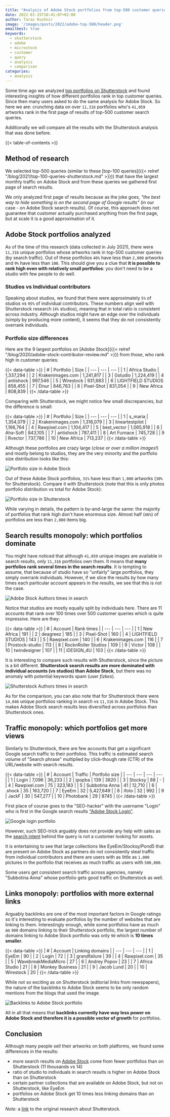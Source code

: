 ```yaml
---
title: "Analysis of Adobe Stock portfolios from top-500 customer queries"
date: 2022-01-25T10:41:07+02:00
author: Taras Kushnir
image: '/images/posts/2022/adobe-top-500/header.png'
emailbest: true
keywords:
  - shutterstock
  - adobe
  - microstock
  - customer
  - query
  - analysis
  - comparison
categories:
  - analysis
---
```


Some time ago we analyzed [top portfolios on Shutterstock](https://petapixel.com/2021/07/23/how-to-rank-on-the-first-page-of-top-queries-on-stock-photo-sites/) and found interesting insights of how different portfolios rank in top customer queries. Since then many users asked to do the same analysis for Adobe Stock. So here we are: crunching data on over `11,316` portfolios who's `41,059` artworks rank in the first page of results of top-500 customer search queries.

Additionally we will compare all the results with the Shutterstock analysis that was done before.

{{< table-of-contents >}}

## Method of research

We selected top-500 queries (similar to these [top-100 queries]({{< relref "/blog/2021/top-100-queries-shutterstock.md" >}})) that have the largest monthly traffic on Adobe Stock and from these queries we gathered first page of search results. 

We only analyzed first page of results because as the joke goes, _"the best way to hide something is on the second page of Google results"_ (in our case - on Adobe Stock search results). Of course, this approach does not guarantee that customer actually purchased anything from the first page, but at scale it is a good approximation of it.

## Adobe Stock portfolios analyzed

As of the time of this research (data collected in July 2021), there were `11,316` unique portfolios whose artworks rank in top-500 customer queries (by search traffic). Out of these portfolios `46%` have less than `2,000` artworks and `9%` have less than `100`. This should give you a clue that **it is possible to rank high even with relatively small portfolios**: you don't need to be a studio with few people to do well.

### Studios vs Individual contributors

Speaking about studios, we found that there were approximately `5%` of studios vs `95%` of individual contributors. These numbers align well with Shutterstock research (`4%` studios), meaning that in total ratio is consistent across industry. Although studios might have an edge over the individuals (simply by producing more content), it seems that they do not consistently overrank individuals.

### Portfolio size differences

Here are the 9 largest portfolios on [Adobe Stock]({{< relref "/blog/2020/adobe-stock-contributor-review.md" >}}) from those, who rank high in customer queries:

{{< data-table >}}
| \# | Portfolio | Size |
| --- | --- | --- |
| 1 | Africa Studio | 1,337,294 |
| 2 | Krakenimages.com | 1,241,817 |
| 3 | Gstudio | 1,224,419 |
| 4 | antishock | 997,546 |
| 5 | Wirestock | 931,683 |
| 6 | LIGHTFIELD STUDIOS | 858,455 |
| 7 | Elnur | 846,783 |
| 8 | Pixel-Shot | 831,054 |
| 9 | New Africa | 808,839 |
{{< /data-table >}}

Comparing with Shutterstock, we might notice few small discrepancies, but the difference is small:

{{< data-table >}}
| \# | Portfolio | Size |
| --- | --- | --- |
| 1 | s_maria | 1,354,079 |
| 2 | Krakenimages.com | 1,316,079 |
| 3 | lineartestpilot | 1,166,764 |
| 4 | Rawpixel.com | 1,104,417 |
| 5 | best_vector | 1,065,918 |
| 6 | Aha-Soft | 843,105 |
| 7 | antishock | 787,411 |
| 8 | Art Furnace | 745,728 |
| 9 | Rvector | 737,786 |
| 10 | New Africa | 713,237 |
{{< /data-table >}}

Although these portfolios are crazy large (*close or over a million images!*) and mostly belong to studios, they are the very minority and the portfolio size distribution looks like this:

![Portfolio size in Adobe Stock](/images/posts/2022/adobe-top-500/portfolio-size.png "Adobe Stock total portfolio size distribution")

Out of these Adobe Stock portfolios, `31%` have less than `1,000` artworks (`30%` for Shutterstock). Compare it with Shutterstock (note that this is only photos portfolio distribution vs total for Adobe Stock):

![Portfolio size in Shutterstock](/images/posts/2022/adobe-top-500/ss-portfolio-size.png "Shutterstock Image portfolio size distribution")

While varying in details, the pattern is by-and-large the same: the majority of portfolios that rank high don't have enormous size. Almost half (`46%`) of portfolios are less than `2,000` items big.

## Search results monopoly: which portfolios dominate

You might have noticed that although `41,059` unique images are available in search results, only `11,316` portfolios own them. It means that **many portfolios rank several times in the search results**. It is tempting to assume, that because of studio have so "unfairly" large portfolios, they simply overrank individuals. However, if we slice the results by how many times each particular account appears in the results, we see that this is not the case.

![Adobe Stock Authors times in search](/images/posts/2022/adobe-top-500/authors-rankings.png "How many times each portfolio ranks in Adobe Stock top-500 search queries")

Notice that studios are mostly equally split by individuals here. There are 11 accounts that rank over 100 times over 500 customer queries which is quite impressive. Here are they:

{{< data-table >}}
| \# | Account | Rank times |
| --- | --- | --- |
| 1 | New Africa | 191 |
| 2 | deagreez | 185 |
| 3 | Pixel-Shot | 160 |
| 4 | LIGHTFIELD STUDIOS | 143 |
| 5 | Rawpixel.com | 140 |
| 6 | Krakenimages.com | 116 |
| 7 | Prostock-studio | 113 |
| 8 | RocknRoller Studios | 109 |
| 9 | Victor | 108 |
| 10 | twindesigner | 107 |
| 11 | iDESIGN_4U | 103 |
{{< /data-table >}}

It is interesting to compare such results with Shutterstock, since the picture is a bit different. **Shutterstock search results are more dominated with individual accounts (vs studios) than Adobe Stock**, but there was no anomaly with potential keywords spam (user _fizkes_).

![Shutterstock Authors times in search](/images/posts/2022/adobe-top-500/ss-authors-rankings.png "How many times each portfolio ranks in Shutterstock top-500 search queries")

As for the comparison, you can also note that for Shutterstock there were `14,046` unique portfolios ranking in search vs `11,316` in Adobe Stock. This makes Adobe Stock search results less diversified across portfolios than Shutterstock ones.

## Traffic monopoly: which portfolios get more views

Similarly to Shutterstock, there are few accounts that get a significant Google search traffic to their portfolios. This traffic is estimated search volume of "Search phrase" multiplied by click-though rate (CTR) of the URL/website with search results.

{{< data-table >}}
| \# | Account | Traffic | Portfolio size |
| --- | --- | --- | --- |
| 1 | Login | 7,096 | 36,233 |
| 2 | ipopba | 139 | 3820 |
| 3 | Stocksy | 88 | - |
| 4 | Rawpixel.com | 75 | 323,183 |
| 5 | Subbotina Anna | 41 | 12,710 |
| 6 | .shock | 35 | 163,720 |
| 7 | EyeEm | 32 | 5,427,649 |
| 8 | ifoto | 32 | 992 |
| 9 | JackF | 30 | 547,277 |
| 10 | Photobank | 29 | 8745 |
{{< /data-table >}}

First place of course goes to the "SEO-hacker" with the username "Login" who is first in the Google search results ["Adobe Stock Login"](https://www.google.com/search?q=adobe+stock+login). 

![Google login portfolio](/images/posts/2022/adobe-top-500/google-results-login.png "Creative way to get some traffic to it's page")

However, such SEO-trick arguably does not provide any help with sales as the [search intent](https://yoast.com/search-intent/) behind the query is not a customer looking for assets.

It is entertaining to see that large collections like EyeEm/Stocksy/Pond5 that are present on Adobe Stock as partners do not consistently steal traffic from individual contributors and there are users with as little as `1,000` pictures in the portfolio that receives as much traffic as users with `500,000`.

Some users get consistent search traffic across agencies, namely "Subbotina Anna" whose portfolio gets good traffic on Shutterstock as well.

## Links monopoly: portfolios with more external links

Arguably backlinks are one of the most important factors in Google ratings so it's interesting to evaluate portfolios by the number of websites that are linking to them. Interestingly enough, while some portfolios have as much as `900` domains linking to their Shutterstock portfolio, the largest number of domains linking to Adobe Stock portfolio was only `90` which is **10 times smaller**.

{{< data-table >}}
| \# | Account | Linking domains |
| --- | --- | --- |
| 1 | EyeEm | 90 |
| 2 | Login | 72 |
| 3 | grandfailure | 39 |
| 4 | Rawpixel.com | 35 |
| 5 | WavebreakMediaMicro | 27 |
| 6 | Andrey Popov | 23 |
| 7 | Africa Studio | 21 |
| 8 | Monkey Business | 21 |
| 9 | Jacob Lund | 20 |
| 10 | Wirestock | 20 |
{{< /data-table >}}

While not so exciting as on Shutterstock (editorial links from newspapers), the nature of the backlinks to Adobe Stock seems to be only random mentions from the blogs that used the image.

![Backlinks to Adobe Stock portfolio](/images/posts/2022/adobe-top-500/backlinks.png "Few blogposts cared enough to link to where they got the image")

All in all that means that **backlinks currently have way less power on Adobe Stock and therefore it is a possible vector of growth** for portfolios.

## Conclusion

Although many people sell their artworks on both platforms, we found some differences in the results:

- more search results on [Adobe Stock](https://stock.adobe.com/) come from fewer portfolios than on Shutterstock (11 thousands vs 14)
- ratio of studio to individuals in search results is higher on Adobe Stock than on Shutterstock
- certain partner collections that are available on Adobe Stock, but not on Shutterstock, like EyeEm
- portfolios on Adobe Stock get 10 times less linking domains than on Shutterstock

_Note:_ a [link](https://petapixel.com/2021/07/23/how-to-rank-on-the-first-page-of-top-queries-on-stock-photo-sites/) to the original research about Shutterstock.